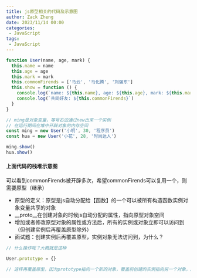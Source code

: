 ```yaml
---
title: js原型相关的代码及示意图
author: Zack Zheng
date: 2023/11/14 00:00
categories:
 - JavaScript
tags:
 - JavaScript
---
```



```js
function User(name, age, mark) {
  this.name = name
  this.age = age
  this.mark = mark
  this.commonFirends = ['马云', '马化腾', '刘强东']
  this.show = function () {
    console.log(`name: ${this.name}, age: ${this.age}, mark: ${this.mark}`)
    console.log(`共同好友: ${this.commonFirends}`)
  }
}

// ming是对象变量，等号右边通过new出来一个实例
// 在运行期间在堆中开辟对象的内存空间
const ming = new User('小明', 30, '程序员')
const hua = new User('小花', 28, '时尚达人')

ming.show()
hua.show()
```

#### 上面代码的栈堆示意图

<simple-img src="对象开辟的栈堆内存图.svg" />

可以看到commonFirends被开辟多次，希望commonFirends可以复用一个，则需要原型（继承）   

+ 原型的定义：原型是js自动分配给【函数】的一个可以被所有构造函数实例对象变量共享的对象
+ __proto__在创建对象的时候js自动分配的属性，指向原型对象空间
+ 增加或者修改原型对象的属性或方法后，所有的实例或对象立即可以访问到（但创建实例后再覆盖原型除外）
+ 面试题：创建实例后再覆盖原型，实例对象无法访问到，为什么？

```js
// 什么操作呢？大概就是这种

User.prototype = {}

// 这样再覆盖原型，因为prototype指向一个新的对象，覆盖前创建的实例指向另一个对象，所以无法访问覆盖后的原型
```

<simple-img src="原型对象图.svg" />

